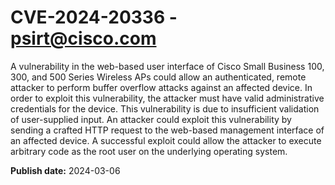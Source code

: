 # CVE-2024-20336 - psirt@cisco.com

A vulnerability in the web-based user interface of Cisco Small Business 100, 300, and 500 Series Wireless APs could allow an authenticated, remote attacker to perform buffer overflow attacks against an affected device. In order to exploit this vulnerability, the attacker must have valid administrative credentials for the device. This vulnerability is due to insufficient validation of user-supplied input. An attacker could exploit this vulnerability by sending a crafted HTTP request to the web-based management interface of an affected device. A successful exploit could allow the attacker to execute arbitrary code as the root user on the underlying operating system.

**Publish date:** 2024-03-06
